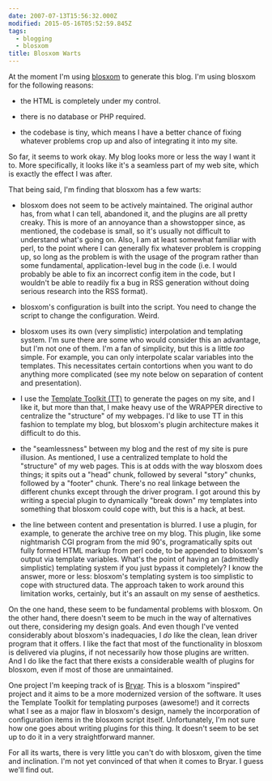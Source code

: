 ```yaml
---
date: 2007-07-13T15:56:32.000Z
modified: 2015-05-16T05:52:59.845Z
tags:
  - blogging
  - blosxom
title: Blosxom Warts
---
```


At the moment I'm using [blosxom][1] to generate this blog. I'm using
blosxom for the following reasons:

- the HTML is completely under my control.

- there is no database or PHP required.

- the codebase is tiny, which means I have a better chance of fixing
  whatever problems crop up and also of integrating it into my site.

So far, it seems to work okay. My blog looks more or less the way I
want it to. More specifically, it looks like it's a seamless part of
my web site, which is exactly the effect I was after.

That being said, I'm finding that blosxom has a few warts:

- blosxom does not seem to be actively maintained. The original author
  has, from what I can tell, abandoned it, and the plugins are all
  pretty creaky. This is more of an annoyance than a showstopper
  since, as mentioned, the codebase is small, so it's usually not
  difficult to understand what's going on. Also, I am at least
  somewhat familiar with perl, to the point where I can generally fix
  whatever problem is cropping up, so long as the problem is with the
  usage of the program rather than some fundamental, application-level
  bug in the code (i.e. I would probably be able to fix an incorrect
  config item in the code, but I wouldn't be able to readily fix a bug
  in RSS generation without doing serious research into the RSS
  format).

- blosxom's configuration is built into the script. You need to change
  the script to change the configuration. Weird.

- blosxom uses its own (very simplistic) interpolation and templating
  system. I'm sure there are some who would consider this an
  advantage, but I'm not one of them. I'm a fan of simplicity, but
  this is a little *too* simple. For example, you can only interpolate
  scalar variables into the templates. This necessitates certain
  contortions when you want to do anything more complicated (see my
  note below on separation of content and presentation).

- I use the [Template Toolkit (TT)][2] to generate the pages on my site, and
  I like it, but more than that, I make heavy use of the WRAPPER directive
  to centralize the "structure" of my webpages. I'd like to use TT in this
  fashion to template my blog, but blosxom's plugin architecture makes it
  difficult to do this.

- the "seamlessness" between my blog and the rest of my site is pure
  illusion. As mentioned, I use a centralized template to hold the
  "structure" of my web pages. This is at odds with the way blosxom
  does things; it spits out a "head" chunk, followed by several
  "story" chunks, followed by a "footer" chunk. There's no real
  linkage between the different chunks except through the driver
  program. I got around this by writing a special plugin to
  dynamically "break down" my templates into something that blosxom
  could cope with, but this is a hack, at best.

- the line between content and presentation is blurred. I use a
  plugin, for example, to generate the archive tree on my blog. This
  plugin, like some nightmarish CGI program from the mid 90's,
  programatically spits out fully formed HTML markup from perl code, to
  be appended to blosxom's output via template variables. What's the
  point of having an (admittedly simplistic) templating system if you
  just bypass it completely? I know the answer, more or less:
  blosxom's templating system is too simplistic to cope with
  structured data. The approach taken to work around this limitation
  works, certainly, but it's an assault on my sense of aesthetics.

On the one hand, these seem to be fundamental problems with
blosxom. On the other hand, there doesn't seem to be much in the way
of alternatives out there, considering my design goals. And even
though I've vented considerably about blosxom's inadequacies, I *do*
like the clean, lean driver program that it offers. I like the fact
that most of the functionality in blosxom is delivered via plugins, if
not necessarily how those plugins are written. And I do like the fact
that there exists a considerable wealth of plugins for blosxom, even
if most of those are unmaintained.

One project I'm keeping track of is [Bryar][3]. This is a blosxom "inspired"
project and it aims to be a more modernized version of the software. It uses
the Template Toolkit for templating purposes (awesome!) and it corrects what
I see as a major flaw in blosxom's design, namely the incorporation of
configuration items in the blosxom script itself. Unfortunately, I'm not
sure how one goes about writing plugins for this thing. It doesn't seem to
be set up to do it in a very straightforward manner.

For all its warts, there is very little you can't do with blosxom,
given the time and inclination. I'm not yet convinced of that when it
comes to Bryar. I guess we'll find out.

[1]: http://blosxom.sourceforge.net
[2]: http://www.template-toolkit.org/
[3]: http://search.cpan.org/~dcantrell/Bryar/lib/Bryar.pm

